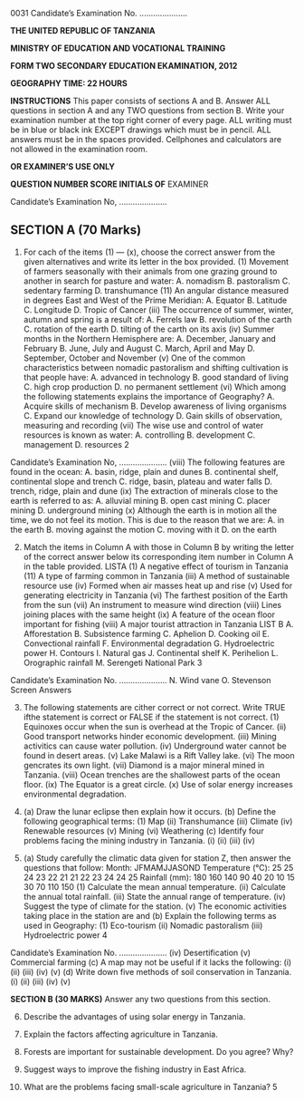 0031
Candidate’s Examination No. .....................

**THE UNITED REPUBLIC OF TANZANIA**

**MINISTRY OF EDUCATION AND VOCATIONAL TRAINING**

**FORM TWO SECONDARY EDUCATION EKAMINATION, 2012**

**GEOGRAPHY TIME: 22 HOURS**

**INSTRUCTIONS**
This paper consists of sections A and B.
Answer ALL questions in section A and any
TWO questions from section B.
Write your examination number at the top right corner of every page.
ALL writing must be in blue or black ink EXCEPT drawings which must be in pencil.
ALL answers must be in the spaces provided.
Cellphones and calculators are not allowed in the examination room.

**OR EXAMINER’S USE ONLY**

**QUESTION NUMBER SCORE INITIALS OF**
EXAMINER

Candidate’s Examination No, .....................

## SECTION A (70 Marks)

1. For cach of the items (1) — (x), choose the correct answer from the given alternatives and write its letter in the box provided.
(1) Movement of farmers seasonally with their animals from one grazing ground to another in search for pasture and water:
A. nomadism
B. pastoralism
C. sedentary farming
D. transhumance
(11) An angular distance measured in degrees East and West of the Prime Meridian:
A. Equator
B. Latitude
C. Longitude
D. Tropic of Cancer
(iii) The occurrence of summer, winter, autumn and spring is a result of:
A. Ferrels law
B. revolution of the carth
C. rotation of the earth
D. tilting of the carth on its axis
(iv) Summer months in the Northern Hemisphere are:
A. December, January and February
B. June, July and August
C. March, April and May
D. September, October and November
(v) One of the common characteristics between nomadic pastoralism and shifting cultivation is that people have:
A. advanced in technology
B. good standard of living
C. high crop production
D. no permanent settlement
(vi) Which among the following statements explains the importance of Geography?
A. Acquire skills of mechanism
B. Develop awareness of living organisms
C. Expand our knowledge of technology
D. Gain skills of observation, measuring and recording
(vii) The wise use and control of water resources is known as water:
A. controlling
B. development
C. management
D. resources
2

Candidate’s Examination No, .....................
(viii) The following features are found in the ocean:
A. basin, ridge, plain and dunes
B. continental shelf, continental slope and trench
C. ridge, basin, plateau and water falls
D. trench, ridge, plain and dune
(ix) The extraction of minerals close to the earth is referred to as:
A. alluvial mining
B. open cast mining
C. placer mining
D. underground mining
(x) Although the earth is in motion all the time, we do not feel its motion. This is due to the reason that we are:
A. in the earth
B. moving against the motion
C. moving with it
D. on the earth

2. Match the items in Column A with those in Column B by writing the letter of the correct answer below its corresponding item number in Column A in the table provided.
LISTA
(1) A negative effect of tourism in Tanzania
(11) A type of farming common in Tanzania
(iii) A method of sustainable resource use
(iv) Formed when air masses heat up and rise
(v) Used for generating electricity in Tanzania
(vi) The farthest position of the Earth from the sun
(vii) An instrument to measure wind direction
(viii) Lines joining places with the same height
(ix) A feature of the ocean floor important for fishing
(viii) A major tourist attraction in Tanzania
LIST B
A. Afforestation
B. Subsistence farming
C. Aphelion
D. Cooking oil
E. Convectional rainfall
F. Environmental degradation
G. Hydroelectric power
H. Contours
I. Natural gas
J. Continental shelf
K. Perihelion
L. Orographic rainfall
M. Serengeti National Park
3

Candidate’s Examination No. .....................
N. Wind vane
O. Stevenson Screen
Answers

3. The following statements are cither correct or not correct. Write TRUE ifthe statement is correct or FALSE if the statement is not correct.
(1) Equinoxes occur when the sun is overhead at the Tropic of Cancer.
(ii) Good transport networks hinder economic development.
(iii) Mining activitics can cause water pollution.
(iv) Underground water cannot be found in desert areas.
(v) Lake Malawi is a Rift Valley lake.
(vi) The moon gencrates its own light.
(vii) Diamond is a major mineral mined in Tanzania.
(viii) Ocean trenches are the shallowest parts of the ocean floor.
(ix) The Equator is a great circle.
(x) Use of solar energy increases environmental degradation.

4. (a) Draw the lunar eclipse then explain how it occurs.
(b) Define the following geographical terms:
(1) Map
(ii) Transhumance
(iii) Climate
(iv) Renewable resources
(v) Mining
(vi) Weathering
(c) Identify four problems facing the mining industry in Tanzania.
(i)
(ii)
(iii)
(iv)

5. (a) Study carefully the climatic data given for station Z, then answer the questions that follow:
Month: JFMAMJJASOND
Temperature (°C): 25 25 24 23 22 21 21 22 23 24 24 25
Rainfall (mm): 180 160 140 90 40 20 10 15 30 70 110 150
(1) Calculate the mean annual temperature.
(ii) Calculate the annual total rainfall.
(iii) State the annual range of temperature.
(iv) Suggest the type of climate for the station.
(v) The economic activities taking place in the station are and
(b) Explain the following terms as used in Geography:
(1) Eco-tourism
(ii) Nomadic pastoralism
(iii) Hydroelectric power
4

Candidate’s Examination No. .....................
(iv) Desertification
(v) Commercial farming
(c) A map may not be useful if it lacks the following:
(i)
(ii)
(iii)
(iv)
(v)
(d) Write down five methods of soil conservation in Tanzania.
(i)
(ii)
(iii)
(iv)
(v)

**SECTION B (30 MARKS)**
Answer any two questions from this section.

6. Describe the advantages of using solar energy in Tanzania.

7. Explain the factors affecting agriculture in Tanzania.

8. Forests are important for sustainable development. Do you agree? Why?

9. Suggest ways to improve the fishing industry in East Africa.

10. What are the problems facing small-scale agriculture in Tanzania?
5